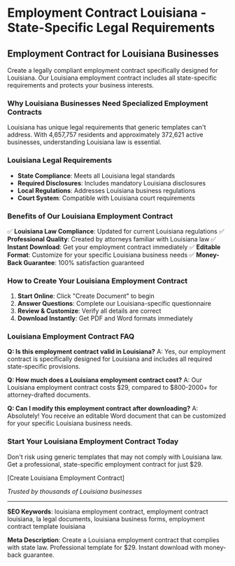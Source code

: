 # Employment Contract Louisiana - State-Specific Legal Requirements

## Employment Contract for Louisiana Businesses

Create a legally compliant employment contract specifically designed for Louisiana. Our Louisiana employment contract includes all state-specific requirements and protects your business interests.

### Why Louisiana Businesses Need Specialized Employment Contracts

Louisiana has unique legal requirements that generic templates can't address. With 4,657,757 residents and approximately 372,621 active businesses, understanding Louisiana law is essential.

### Louisiana Legal Requirements

- **State Compliance**: Meets all Louisiana legal standards
- **Required Disclosures**: Includes mandatory Louisiana disclosures
- **Local Regulations**: Addresses Louisiana business regulations
- **Court System**: Compatible with Louisiana court requirements

### Benefits of Our Louisiana Employment Contract

✅ **Louisiana Law Compliance**: Updated for current Louisiana regulations
✅ **Professional Quality**: Created by attorneys familiar with Louisiana law
✅ **Instant Download**: Get your employment contract immediately
✅ **Editable Format**: Customize for your specific Louisiana business needs
✅ **Money-Back Guarantee**: 100% satisfaction guaranteed

### How to Create Your Louisiana Employment Contract

1. **Start Online**: Click "Create Document" to begin
2. **Answer Questions**: Complete our Louisiana-specific questionnaire
3. **Review & Customize**: Verify all details are correct
4. **Download Instantly**: Get PDF and Word formats immediately

### Louisiana Employment Contract FAQ

**Q: Is this employment contract valid in Louisiana?**
A: Yes, our employment contract is specifically designed for Louisiana and includes all required state-specific provisions.

**Q: How much does a Louisiana employment contract cost?**
A: Our Louisiana employment contract costs $29, compared to $800-2000+ for attorney-drafted documents.

**Q: Can I modify this employment contract after downloading?**
A: Absolutely! You receive an editable Word document that can be customized for your specific Louisiana business needs.

### Start Your Louisiana Employment Contract Today

Don't risk using generic templates that may not comply with Louisiana law. Get a professional, state-specific employment contract for just $29.

[Create Louisiana Employment Contract]

*Trusted by thousands of Louisiana businesses*

---

**SEO Keywords**: louisiana employment contract, employment contract louisiana, la legal documents, louisiana business forms, employment contract template louisiana

**Meta Description**: Create a Louisiana employment contract that complies with state law. Professional template for $29. Instant download with money-back guarantee.
